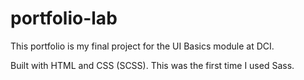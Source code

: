 # portfolio-lab

This portfolio is my final project for the UI Basics module at DCI.

Built with HTML and CSS (SCSS). This was the first time I used Sass.

